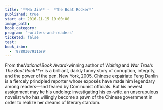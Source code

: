 ```yaml
---
title: '**Ha Jin** -  *The Boat Rocker*'
published: true
start_at: 2016-11-15 19:00:00
image_path:
book_category:
program: '-writers-and-readers'
ticketed: false
test:
book_isbn:
  - '9780307911629'
---
```



From the*National Book Award*-winning author of *Waiting* and *War Trash*: *The Boat Rock**er* is a brilliant, darkly funny story of corruption, integrity, and the power of the pen. New York, 2005. Chinese expatriate Feng Danlin is a fiercely principled reporter whose expos&eacute;s have made him legendary among readers—and feared by Communist officials. But his newest assignment may be his undoing: investigating his ex-wife, an unscrupulous novelist who has willingly become a pawn of the Chinese government in order to realize her dreams of literary stardom.